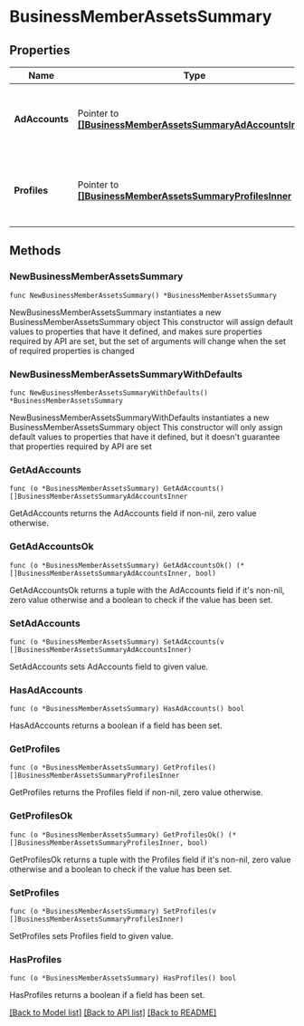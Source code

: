 # BusinessMemberAssetsSummary

## Properties

Name | Type | Description | Notes
------------ | ------------- | ------------- | -------------
**AdAccounts** | Pointer to [**[]BusinessMemberAssetsSummaryAdAccountsInner**](BusinessMemberAssetsSummaryAdAccountsInner.md) | List of ad account IDs and respective permission levels. | [optional] 
**Profiles** | Pointer to [**[]BusinessMemberAssetsSummaryProfilesInner**](BusinessMemberAssetsSummaryProfilesInner.md) | List of profile IDs and respective permission levels. | [optional] 

## Methods

### NewBusinessMemberAssetsSummary

`func NewBusinessMemberAssetsSummary() *BusinessMemberAssetsSummary`

NewBusinessMemberAssetsSummary instantiates a new BusinessMemberAssetsSummary object
This constructor will assign default values to properties that have it defined,
and makes sure properties required by API are set, but the set of arguments
will change when the set of required properties is changed

### NewBusinessMemberAssetsSummaryWithDefaults

`func NewBusinessMemberAssetsSummaryWithDefaults() *BusinessMemberAssetsSummary`

NewBusinessMemberAssetsSummaryWithDefaults instantiates a new BusinessMemberAssetsSummary object
This constructor will only assign default values to properties that have it defined,
but it doesn't guarantee that properties required by API are set

### GetAdAccounts

`func (o *BusinessMemberAssetsSummary) GetAdAccounts() []BusinessMemberAssetsSummaryAdAccountsInner`

GetAdAccounts returns the AdAccounts field if non-nil, zero value otherwise.

### GetAdAccountsOk

`func (o *BusinessMemberAssetsSummary) GetAdAccountsOk() (*[]BusinessMemberAssetsSummaryAdAccountsInner, bool)`

GetAdAccountsOk returns a tuple with the AdAccounts field if it's non-nil, zero value otherwise
and a boolean to check if the value has been set.

### SetAdAccounts

`func (o *BusinessMemberAssetsSummary) SetAdAccounts(v []BusinessMemberAssetsSummaryAdAccountsInner)`

SetAdAccounts sets AdAccounts field to given value.

### HasAdAccounts

`func (o *BusinessMemberAssetsSummary) HasAdAccounts() bool`

HasAdAccounts returns a boolean if a field has been set.

### GetProfiles

`func (o *BusinessMemberAssetsSummary) GetProfiles() []BusinessMemberAssetsSummaryProfilesInner`

GetProfiles returns the Profiles field if non-nil, zero value otherwise.

### GetProfilesOk

`func (o *BusinessMemberAssetsSummary) GetProfilesOk() (*[]BusinessMemberAssetsSummaryProfilesInner, bool)`

GetProfilesOk returns a tuple with the Profiles field if it's non-nil, zero value otherwise
and a boolean to check if the value has been set.

### SetProfiles

`func (o *BusinessMemberAssetsSummary) SetProfiles(v []BusinessMemberAssetsSummaryProfilesInner)`

SetProfiles sets Profiles field to given value.

### HasProfiles

`func (o *BusinessMemberAssetsSummary) HasProfiles() bool`

HasProfiles returns a boolean if a field has been set.


[[Back to Model list]](../README.md#documentation-for-models) [[Back to API list]](../README.md#documentation-for-api-endpoints) [[Back to README]](../README.md)


